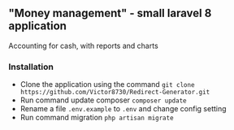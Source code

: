 ## "Money management" - small laravel 8 application

Accounting for cash, with reports and charts

### Installation
+ Clone the application using the command `git clone https://github.com/Victor8730/Redirect-Generator.git`
+ Run command update composer `composer update`
+ Rename a file `.env.example` to `.env` and change config setting
+ Run command migration `php artisan migrate`
